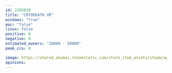 ```yaml
---
id: 2205010
title: "CRYODEATH VR"
windows: "true"
mac: "false"
linux: false
positive: 6
negative: 0
estimated_owners: "20000 - 50000"
peak_ccu: 0

image: https://shared.akamai.steamstatic.com/store_item_assets/steam/apps/2205010/header.jpg?t=1731177723
opinions:
---
```


